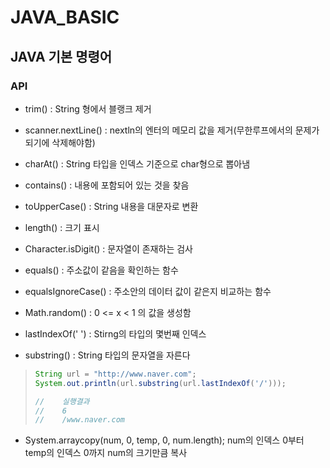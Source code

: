 # JAVA_BASIC

## JAVA 기본 명령어

### API

* trim() : String 형에서 블랭크 제거
* scanner.nextLine() : nextln의 엔터의 메모리 값을 제거(무한루프에서의 문제가 되기에 삭제해야함)
* charAt() : String 타입을 인덱스 기준으로 char형으로 뽑아냄
* contains()  : 내용에 포함되어 있는 것을 찾음
* toUpperCase() : String 내용을 대문자로 변환
* length() : 크기 표시

* Character.isDigit() : 문자열이 존재하는 검사

* equals() : 주소값이 같음을 확인하는 함수
* equalsIgnoreCase() : 주소안의 데이터 값이 같은지 비교하는 함수

* Math.random() : 0 <= x < 1 의 값을 생성함

* lastIndexOf(' ') : Stirng의 타입의 몇번째 인덱스
* substring() : String 타입의 문자열을 자른다

> ```java
> String url = "http://www.naver.com";
> System.out.println(url.substring(url.lastIndexOf('/')));
> 
> //	실행결과
> //	6
> //	/www.naver.com
> ```





* System.arraycopy(num, 0, temp, 0, num.length); num의 인덱스 0부터 temp의 인덱스 0까지 num의 크기만큼 복사

